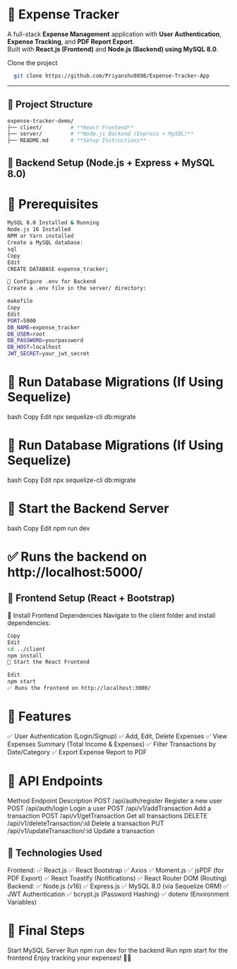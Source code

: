 # 📌 **Expense Tracker**
A full-stack **Expense Management** application with **User Authentication**, **Expense Tracking**, and **PDF Report Export**.  
Built with **React.js (Frontend)** and **Node.js (Backend) using MySQL 8.0**.

Clone the project

```bash
  git clone https://github.com/Priyanshu9898/Expense-Tracker-App
```

---

## 📁 **Project Structure**
```bash
expense-tracker-demo/  
├── client/         # **React Frontend**  
├── server/         # **Node.js Backend (Express + MySQL)**  
├── README.md       # **Setup Instructions**
  ```

## 🚀 Backend Setup (Node.js + Express + MySQL 8.0)
# 📌 Prerequisites
```bash 
MySQL 8.0 Installed & Running
Node.js 16 Installed
NPM or Yarn installed
Create a MySQL database:
sql
Copy
Edit
CREATE DATABASE expense_tracker;

📌 Configure .env for Backend
Create a .env file in the server/ directory:

makefile
Copy
Edit
PORT=5000
DB_NAME=expense_tracker
DB_USER=root
DB_PASSWORD=yourpassword
DB_HOST=localhost
JWT_SECRET=your_jwt_secret
```

# 📌 Run Database Migrations (If Using Sequelize)
bash
Copy
Edit
npx sequelize-cli db:migrate

# 📌 Run Database Migrations (If Using Sequelize)
bash
Copy
Edit
npx sequelize-cli db:migrate

# 📌 Start the Backend Server
bash
Copy
Edit
npm run dev

# ✅ Runs the backend on http://localhost:5000/

## 🌟 Frontend Setup (React + Bootstrap)
📌 Install Frontend Dependencies
Navigate to the client folder and install dependencies:

```bash
Copy
Edit
cd ../client
npm install
📌 Start the React Frontend

Edit
npm start
✅ Runs the frontend on http://localhost:3000/
```

# 🚀 Features
✅ User Authentication (Login/Signup)
✅ Add, Edit, Delete Expenses
✅ View Expenses Summary (Total Income & Expenses)
✅ Filter Transactions by Date/Category
✅ Export Expense Report to PDF

# 📌 API Endpoints
Method Endpoint Description
POST /api/auth/register Register a new user
POST /api/auth/login Login a user
POST /api/v1/addTransaction Add a transaction
POST /api/v1/getTransaction Get all transactions
DELETE /api/v1/deleteTransaction/:id Delete a transaction
PUT /api/v1/updateTransaction/:id Update a transaction

## 🎯 Technologies Used
Frontend:
✅ React.js
✅ React Bootstrap
✅ Axios
✅ Moment.js
✅ jsPDF (for PDF Export)
✅ React Toastify (Notifications)
✅ React Router DOM (Routing)
Backend:
✅ Node.js (v16)
✅ Express.js
✅ MySQL 8.0 (via Sequelize ORM)
✅ JWT Authentication
✅ bcrypt.js (Password Hashing)
✅ dotenv (Environment Variables)

# 🚀 Final Steps
Start MySQL Server
Run npm run dev for the backend
Run npm start for the frontend
Enjoy tracking your expenses! 🚀🔥
